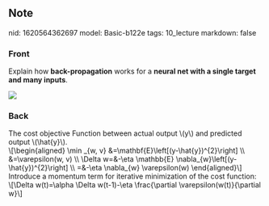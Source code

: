 ## Note
nid: 1620564362697
model: Basic-b122e
tags: 10_lecture
markdown: false

### Front
Explain how <b>back-propagation</b> works for a <b>neural net with a single target and many inputs</b>.<div>
</div><div><img src="paste-fc40018ee05ea404971281b1c8d2f0edfedaa9bc.jpg">
</div>

### Back
<div>
  The cost objective Function between actual output \(y\) and
  predicted output \(\hat{y}\).
</div>\[\begin{aligned} \min _{w, v}
&=\mathbf{E}\left[(y-\hat{y})^{2}\right] \\
&=\varepsilon(w, v) \\ \Delta w=&-\eta \mathbb{E}
\nabla_{w}\left[(y-\hat{y})^{2}\right] \\ =&-\eta \nabla_{w}
\varepsilon(w) \end{aligned}\]
<div>
  Introduce a momentum term for iterative minimization of the cost
  function:
</div>
<div>
  \[\Delta w(t)=\alpha \Delta w(t-1)-\eta \frac{\partial
  \varepsilon(w(t)}{\partial w}\]
</div>

